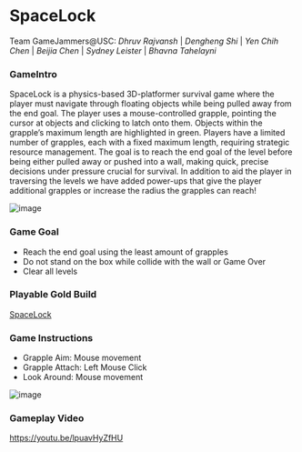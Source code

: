 # SpaceLock

Team GameJammers@USC: *Dhruv Rajvansh* | *Dengheng Shi* | *Yen Chih Chen* | *Beijia Chen* | *Sydney Leister* | *Bhavna Tahelayni* 

### GameIntro

SpaceLock is a physics-based 3D-platformer survival game where the player must navigate through floating objects while being pulled away from the end goal. The player uses a mouse-controlled grapple, pointing the cursor at objects and clicking to latch onto them. Objects within the grapple’s maximum length are highlighted in green. Players have a limited number of grapples, each with a fixed maximum length, requiring strategic resource management. The goal is to reach the end goal of the level before being either pulled away or pushed into a wall, making quick, precise decisions under pressure crucial for survival.  In addition to aid the player in traversing the levels we have added power-ups that give the player additional grapples or increase the radius the grapples can reach!

![image](https://github.com/user-attachments/assets/2635002e-4655-4748-8bd8-961d4b690d76)

### Game Goal

- Reach the end goal using the least amount of grapples
- Do not stand on the box while collide with the wall or Game Over
- Clear all levels

### Playable Gold Build

[SpaceLock](https://lucisar.github.io/Gold/) 

### Game Instructions

- Grapple Aim: Mouse movement 
- Grapple Attach: Left Mouse Click 
- Look Around: Mouse movement

![image](https://github.com/user-attachments/assets/d5364c13-8703-4db3-aad5-46e9ecc46658)



### Gameplay Video

https://youtu.be/lpuavHyZfHU
